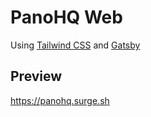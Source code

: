# PanoHQ Web

Using [Tailwind CSS](https://tailwindcss.com/) and [Gatsby](https://https://www.gatsbyjs.org/) 


## Preview
https://panohq.surge.sh


